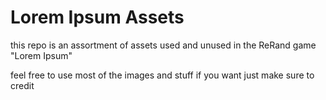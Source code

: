 # Lorem Ipsum Assets
this repo is an assortment of assets used and unused in the ReRand game "Lorem Ipsum"<br>

feel free to use most of the images and stuff if you want just make sure to credit
